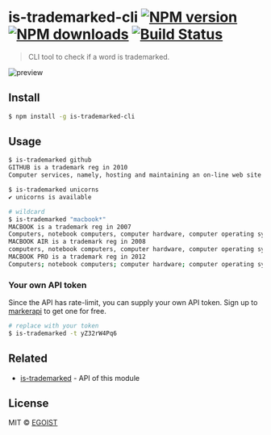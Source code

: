 # is-trademarked-cli [![NPM version](https://img.shields.io/npm/v/is-trademarked-cli.svg)](https://npmjs.com/package/is-trademarked-cli) [![NPM downloads](https://img.shields.io/npm/dm/is-trademarked-cli.svg)](https://npmjs.com/package/is-trademarked-cli) [![Build Status](https://img.shields.io/circleci/project/egoist/is-trademarked-cli/master.svg)](https://circleci.com/gh/egoist/is-trademarked-cli)

> CLI tool to check if a word is trademarked.

![preview](https://ooo.0o0.ooo/2016/03/24/56f3f232ebe57.png)

## Install

```bash
$ npm install -g is-trademarked-cli
```

## Usage

```bash
$ is-trademarked github
GITHUB is a trademark reg in 2010
Computer services, namely, hosting and maintaining an on-line web site for others to collaboratively develop software; Hosting an on-line community web site featuring a distributed control system for the collaborative development of software

$ is-trademarked unicorns
✔ unicorns is available

# wildcard
$ is-trademarked "macbook*"
MACBOOK is a trademark reg in 2007
Computers, notebook computers, computer hardware, computer operating system software, computer peripherals
MACBOOK AIR is a trademark reg in 2008
computers, notebook computers, computer hardware, computer operating system software, computer peripherals
MACBOOK PRO is a trademark reg in 2012
Computers; notebook computers; computer hardware; computer operating system software; electrical power adaptors; electrical power cords; computer batteries; remote controls for use with computers; cables and connectors for use with computers and computer peripherals; downloadable electronic publications in the nature of instruction manuals in the field of computers, notebook computers, computer hardware, computer operating system software, computer batteries and other computer accessories and peripherals
```

### Your own API token

Since the API has rate-limit, you can supply your own API token. Sign up to [markerapi](http://www.markerapi.com/) to get one for free.

```bash
# replace with your token
$ is-trademarked -t yZ32rW4Pq6
```

## Related

- [is-trademarked](https://github.com/egoist/is-trademarked) - API of this module

## License

MIT © [EGOIST](https://github.com/egoist)
